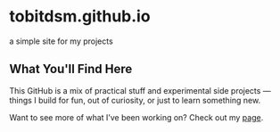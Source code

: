 # tobitdsm.github.io
a simple site for my projects

## What You'll Find Here

This GitHub is a mix of practical stuff and experimental side projects — things I build for fun, out of curiosity, or just to learn something new.

Want to see more of what I’ve been working on? Check out my [page](https://tobitdsm.github.io/).
